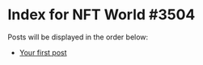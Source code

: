 # Index for NFT World #3504
Posts will be displayed in the order below:

- [Your first post](./001-first.md)

